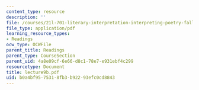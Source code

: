 ```yaml
---
content_type: resource
description: ''
file: /courses/21l-701-literary-interpretation-interpreting-poetry-fall-2003/b0a4bf9575318fb3b92293efc0cd8843_lecture9b.pdf
file_type: application/pdf
learning_resource_types:
- Readings
ocw_type: OCWFile
parent_title: Readings
parent_type: CourseSection
parent_uid: 4a8e09cf-6e66-d8c1-78e7-e931ebf4c299
resourcetype: Document
title: lecture9b.pdf
uid: b0a4bf95-7531-8fb3-b922-93efc0cd8843
---
```


